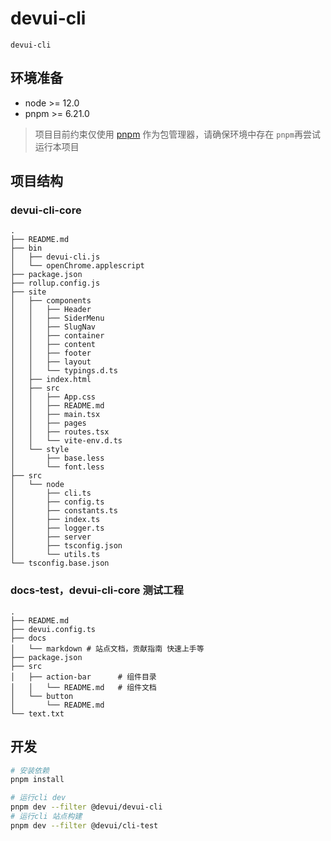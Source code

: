 # devui-cli

`devui-cli`

## 环境准备

- node >= 12.0
- pnpm >= 6.21.0

> 项目目前约束仅使用 [pnpm](https://pnpm.io/zh/) 作为包管理器，请确保环境中存在 `pnpm`再尝试运行本项目

## 项目结构

### devui-cli-core

```
.
├── README.md
├── bin
│   ├── devui-cli.js
│   └── openChrome.applescript
├── package.json
├── rollup.config.js
├── site
│   ├── components
│   │   ├── Header
│   │   ├── SiderMenu
│   │   ├── SlugNav
│   │   ├── container
│   │   ├── content
│   │   ├── footer
│   │   ├── layout
│   │   └── typings.d.ts
│   ├── index.html
│   ├── src
│   │   ├── App.css
│   │   ├── README.md
│   │   ├── main.tsx
│   │   ├── pages
│   │   ├── routes.tsx
│   │   └── vite-env.d.ts
│   └── style
│       ├── base.less
│       └── font.less
├── src
│   └── node
│       ├── cli.ts
│       ├── config.ts
│       ├── constants.ts
│       ├── index.ts
│       ├── logger.ts
│       ├── server
│       ├── tsconfig.json
│       └── utils.ts
└── tsconfig.base.json
```

### docs-test，devui-cli-core 测试工程

```
.
├── README.md
├── devui.config.ts
├── docs
│   └── markdown # 站点文档，贡献指南 快速上手等
├── package.json
├── src
│   ├── action-bar      # 组件目录
│   │   └── README.md   # 组件文档
│   └── button
│       └── README.md
└── text.txt
```

## 开发

```bash
# 安装依赖
pnpm install

# 运行cli dev
pnpm dev --filter @devui/devui-cli
# 运行cli 站点构建
pnpm dev --filter @devui/cli-test
```
